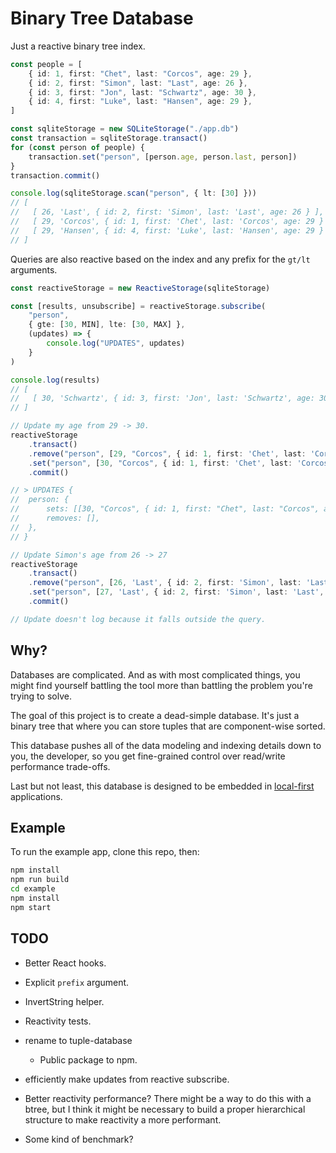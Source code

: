 # Binary Tree Database

Just a reactive binary tree index.

```ts
const people = [
	{ id: 1, first: "Chet", last: "Corcos", age: 29 },
	{ id: 2, first: "Simon", last: "Last", age: 26 },
	{ id: 3, first: "Jon", last: "Schwartz", age: 30 },
	{ id: 4, first: "Luke", last: "Hansen", age: 29 },
]

const sqliteStorage = new SQLiteStorage("./app.db")
const transaction = sqliteStorage.transact()
for (const person of people) {
	transaction.set("person", [person.age, person.last, person])
}
transaction.commit()

console.log(sqliteStorage.scan("person", { lt: [30] }))
// [
//   [ 26, 'Last', { id: 2, first: 'Simon', last: 'Last', age: 26 } ],
//   [ 29, 'Corcos', { id: 1, first: 'Chet', last: 'Corcos', age: 29 } ],
//   [ 29, 'Hansen', { id: 4, first: 'Luke', last: 'Hansen', age: 29 } ]
// ]
```

Queries are also reactive based on the index and any prefix for the `gt/lt` arguments.

```ts
const reactiveStorage = new ReactiveStorage(sqliteStorage)

const [results, unsubscribe] = reactiveStorage.subscribe(
	"person",
	{ gte: [30, MIN], lte: [30, MAX] },
	(updates) => {
		console.log("UPDATES", updates)
	}
)

console.log(results)
// [
//   [ 30, 'Schwartz', { id: 3, first: 'Jon', last: 'Schwartz', age: 30 } ]
// ]

// Update my age from 29 -> 30.
reactiveStorage
	.transact()
	.remove("person", [29, "Corcos", { id: 1, first: 'Chet', last: 'Corcos', age: 29 }])
	.set("person", [30, "Corcos", { id: 1, first: 'Chet', last: 'Corcos', age: 30 }])
	.commit()

// > UPDATES {
// 	person: {
// 		sets: [[30, "Corcos", { id: 1, first: "Chet", last: "Corcos", age: 30 }]],
// 		removes: [],
// 	},
// }

// Update Simon's age from 26 -> 27
reactiveStorage
	.transact()
	.remove("person", [26, 'Last', { id: 2, first: 'Simon', last: 'Last', age: 26 }])
	.set("person", [27, 'Last', { id: 2, first: 'Simon', last: 'Last', age: 27 }])
	.commit()

// Update doesn't log because it falls outside the query.
```

## Why?

Databases are complicated. And as with most complicated things, you might find yourself battling the tool more than battling the problem you're trying to solve.

The goal of this project is to create a dead-simple database. It's just a binary tree that where you can store tuples that are component-wise sorted.

This database pushes all of the data modeling and indexing details down to you, the developer, so you get fine-grained control over read/write performance trade-offs.

Last but not least, this database is designed to be embedded in [local-first](https://www.inkandswitch.com/local-first.html) applications.

## Example

To run the example app, clone this repo, then:

```sh
npm install
npm run build
cd example
npm install
npm start
```

## TODO

- Better React hooks.
- Explicit `prefix` argument.
- InvertString helper.
- Reactivity tests.
- rename to tuple-database
	- Public package to npm.
- efficiently make updates from reactive subscribe.


- Better reactivity performance?
	There might be a way to do this with a btree, but I think it might be necessary to build
	a proper hierarchical structure to make reactivity a more performant.

- Some kind of benchmark?

